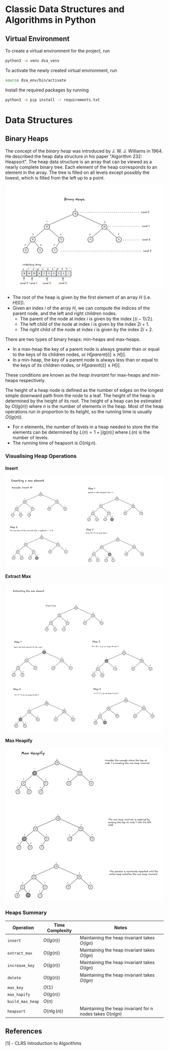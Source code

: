 # Classic Data Structures and Algorithms in Python

## Virtual Environment

To create a virtual environment for the project, run
```sh
python3 -m venv dsa_venv
```

To activate the newly created virtual environment, run

```sh
source dsa_env/bin/activate

```

Install the required packages by running

```sh
python3 -m pip install -r requirements.txt
```


# Data Structures

## Binary Heaps
The concept of the _binary heap_ was introduced by J. W. J. Williams in 1964. He described the heap data structure in his paper "Algorithm 232: Heapsort". The heap data structure is an array that can be viewed as a nearly complete binary tree. Each element of the heap corresponds to an element in the array. The tree is filled on all levels except possibly the lowest, which is filled from the left up to a point.

![alt text](docs/heap.png)


- The root of the heap is given by the first element of an array $H$ (i.e. $H[0]$). 
- Given an index $i$ of the array $H$, we can compute the indices of the parent node, and the left and right children nodes. 
  - The parent of the node at index $i$ is given by the index $⌊(i-1)/2⌋$.  
  - The left child of the node at index $i$ is given by the index $2i + 1$.
  - The right child of the node at index $i$ is given by the index $2i + 2$.

There are two types of binary heaps: min-heaps and max-heaps.
- In a max-heap the key of a parent node is always greater than or equal to the keys of its children nodes, or $H[parent(i)] ≥ H[i]$. 
- In a min-heap, the key of a parent node is always less than or equal to the keys of its children nodes, or $H[parent(i)] ≤ H[i]$.

These conditions are known as the _heap invariant_ for max-heaps and min-heaps respectively.


The height of a heap node is defined as the number of edges on the longest simple downward path from the node to a leaf. The height of the heap is determined by the height of its root.
The height of a heap can be estimated by $O(lg(n))$ where $n$ is the number of elements in the heap.
Most of the heap operations run in proportion to its height, so the running time is usually $O(lg(n))$.


- For $n$ elements, the number of levels in a heap needed to store the the elements can be determined by $L(n) = 1 + ⌊lg(n)⌋$ where $L(n)$ is the number of levels.
- The running time of heapsort is $O(n \lg n)$.

### Visualising Heap Operations

#### Insert

![heap-insert](docs/heap-insert.png)


#### Extract Max

![heap-extract-max](docs/extract-max.png)


#### Max Heapify

![max-heapify](docs/max-heapify.png)


### Heaps Summary


| Operation        | Time Complexity | Notes                                                         |
| ---------------- | --------------- | ------------------------------------------------------------- |
| `insert`         | $O(lg(n))$      | Maintaining the heap invariant takes $O(lg n)$                |
| `extract_max`    | $O(lg(n))$      | Maintaining the heap invariant takes $O(lg n)$                |
| `increase_key`   | $O(lg(n))$      | Maintaining the heap invariant takes $O(lg n)$                |
| `delete`         | $O(lg(n))$      | Maintaining the heap invariant takes $O(lg n)$                |
| `max_key`        | $O(1)$          |                                                               |
| `max_hapify`     | $O(lg (n))$     |                                                               |
| `build_max_heap` | $O(n)$          |                                                               |
| `heapsort`       | $O(n \lg (n))$  | Maintaining the heap invariant for n nodes  takes $O(n lg n)$ |


## References
[1] - CLRS Introduction to Algorithms
